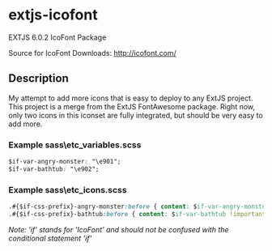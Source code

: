 # extjs-icofont
EXTJS 6.0.2 IcoFont Package

Source for IcoFont Downloads: http://icofont.com/

## Description
My attempt to add more icons that is easy to deploy to any ExtJS project. This project is a merge from the ExtJS FontAwesome package.
Right now, only two icons in this iconset are fully integrated, but should be very easy to add more.  

### Example sass\etc\_variables.scss
```css
$if-var-angry-monster: "\e901";
$if-var-bathtub: "\e902";
```

### Example sass\etc\_icons.scss
```css
.#{$if-css-prefix}-angry-monster:before { content: $if-var-angry-monster !important; }
.#{$if-css-prefix}-bathtub:before { content: $if-var-bathtub !important; }
```

*Note: 'if' stands for 'IcoFont' and should not be confused with the conditional statement 'if'*

